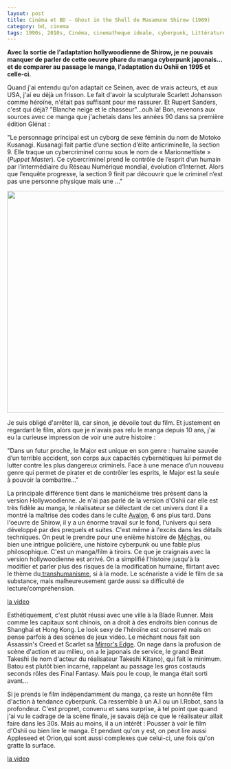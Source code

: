 ```yaml
---
layout: post
title: Cinéma et BD - Ghost in the Shell de Masamune Shirow (1989)
category: bd, cinema
tags: 1990s, 2010s, Cinéma, cinematheque ideale, cyberpunk, Littérature et BD, manga, seinen
---
```

**Avec la sortie de l'adaptation hollywoodienne de Shirow, je ne pouvais manquer de parler de cette oeuvre phare du manga cyberpunk japonais... et de comparer au passage le manga, l'adaptation du Oshii en 1995 et celle-ci.**

Quand j'ai entendu qu'on adaptait ce Seinen, avec de vrais acteurs, et aux USA, j'ai eu déjà un frisson. Le fait d'avoir la sculpturale Scarlett Johansson comme héroïne, n'était pas suffisant pour me rassurer. Et Rupert Sanders, c'est qui déjà? "Blanche neige et le chasseur"...ouh la! Bon, revenons aux sources avec ce manga que j'achetais dans les années 90 dans sa première édition Glénat :

"Le personnage principal est un&nbsp;cyborg&nbsp;de sexe féminin du nom de&nbsp;Motoko Kusanagi. Kusanagi fait partie d’une section d’élite anticriminelle, la&nbsp;<span class="nowrap">section 9. Elle traque un cybercriminel connu sous le nom de «&nbsp;Marionnettiste&nbsp;» (<i><span class="lang-en" lang="en">Puppet Master</i>). Ce cybercriminel prend le contrôle de l’esprit d’un humain par l’intermédiaire du Réseau Numérique mondial, évolution d’Internet. Alors que l’enquête progresse, la&nbsp;<span class="nowrap">section 9&nbsp;finit par découvrir que le criminel n’est pas une personne physique mais une ..."

<img class="aligncenter size-large wp-image-20638" src="https://cheziceman.files.wordpress.com/2017/07/bd_gits.jpg?w=672" alt="" width="672" height="516">

Je suis obligé d'arrêter là, car sinon, je dévoile tout du film. Et justement en regardant le film, alors que je n'avais pas relu le manga depuis 10 ans, j'ai eu la curieuse impression de voir une autre histoire :

"Dans un futur proche, le Major est unique en son genre&nbsp;: humaine sauvée d’un terrible accident, son corps aux capacités cybernétiques lui permet de lutter contre les plus dangereux criminels. Face à une menace d’un nouveau genre qui permet de pirater et de contrôler les esprits, le Major est la seule à pouvoir la combattre..."

La principale différence tient dans le manichéisme très présent dans la version Hollywoodienne. Je n'ai pas parlé de la version d'Oshii car elle est très fidèle au manga, le réalisateur se délectant de cet univers dont il a montré la maîtrise des codes dans le culte <a href="https://fr.wikipedia.org/wiki/Avalon_(film,_2001)">Avalon</a>, 6 ans plus tard. Dans l'oeuvre de Shirow, il y a un énorme travail sur le fond, l'univers qui sera développé par des prequels et suites. C'est même à l'excès dans les détails techniques. On peut le prendre pour une enième histoire de <a href="https://fr.wikipedia.org/wiki/Mecha">Méchas,</a> ou bien une intrigue policière,&nbsp;une histoire cyberpunk ou une fable plus philosophique. C'est un manga/film à tiroirs. Ce que je craignais avec la version hollywoodienne est arrivé. On a simplifié l'histoire jusqu'à la modifier et parler plus des risques de la modification humaine, flirtant avec le thème du<a href="https://cheziceman.wordpress.com/2014/08/29/science-de-leugenisme-au-transhumanisme/"> transhumanisme</a>, si à la mode. Le scénariste a vidé le film de sa substance, mais malheureusement garde aussi sa difficulté de lecture/compréhension.

[la video](https://www.youtube.com/watch?v=2uMNtOQOaLU)

Esthétiquement, c'est plutôt réussi avec une ville à la Blade Runner. Mais comme les capitaux sont chinois, on a droit à des endroits bien connus de Shanghai et Hong Kong. Le look sexy de l'héroïne est conservé mais on pense parfois à des scènes de jeux vidéo. Le méchant nous fait son Assassin's Creed et Scarlet sa <a href="https://fr.wikipedia.org/wiki/Mirror%27s_Edge">Mirror's Edge</a>. On nage dans la profusion de scène d'action et au milieu, on a le japonais de service, le grand Beat Takeshi (le nom d'acteur du réalisateur Takeshi Kitano), qui fait le minimum. Batou est plutôt bien incarné, rappelant au passage les gros costauds seconds rôles des Final Fantasy. Mais pou le coup, le manga était sorti avant...

Si je prends le film indépendamment du manga, ça reste un honnête film d'action à tendance cyberpunk. Ca ressemble à un A.I ou un I.Robot, sans la profondeur. C'est propret, convenu et sans surprise, à tel point que quand j'ai vu le cadrage de la scène finale, je savais déjà ce que le réalisateur allait faire dans les 30s. Mais au moins, il a un intérêt : Pousser à voir le film d'Oshii ou bien lire le manga. Et pendant qu'on y est, on peut lire aussi Appleseed et Orion,qui sont aussi complexes que celui-ci, une fois qu'on gratte la surface.

[la video](https://www.youtube.com/watch?v=AQipnFp8Yxs)
